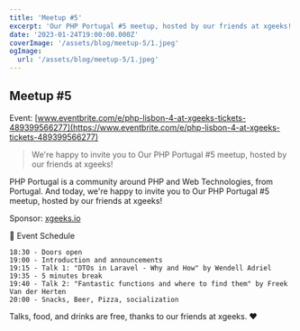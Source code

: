 ```yaml
---
title: 'Meetup #5'
excerpt: 'Our PHP Portugal #5 meetup, hosted by our friends at xgeeks!'
date: '2023-01-24T19:00:00.000Z'
coverImage: '/assets/blog/meetup-5/1.jpeg'
ogImage:
  url: '/assets/blog/meetup-5/1.jpeg'
---
```


## Meetup #5

Event: [www.eventbrite.com/e/php-lisbon-4-at-xgeeks-tickets-489399566277](https://www.eventbrite.com/e/php-lisbon-4-at-xgeeks-tickets-489399566277)

> We're happy to invite you to Our PHP Portugal #5 meetup, hosted by our friends at xgeeks!

PHP Portugal is a community around PHP and Web Technologies, from Portugal. And today, we're happy to invite you to Our PHP Portugal #5 meetup, hosted by our friends at xgeeks!

Sponsor: [xgeeks.io](https://xgeeks.io)

📆 Event Schedule

    18:30 - Doors open
    19:00 - Introduction and announcements
    19:15 - Talk 1: "DTOs in Laravel - Why and How" by Wendell Adriel
    19:35 - 5 minutes break
    19:40 - Talk 2: "Fantastic functions and where to find them" by Freek Van der Herten
    20:00 - Snacks, Beer, Pizza, socialization

Talks, food, and drinks are free, thanks to our friends at xgeeks. ❤️
